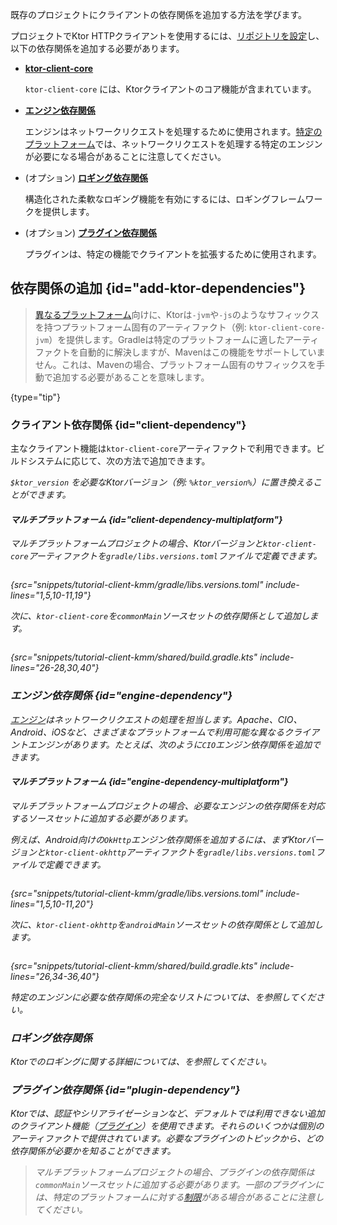 [//]: # (title: クライアントの依存関係の追加)

<show-structure for="chapter" depth="2"/>

<link-summary>既存のプロジェクトにクライアントの依存関係を追加する方法を学びます。</link-summary>

プロジェクトでKtor HTTPクライアントを使用するには、[リポジトリを設定](#repositories)し、以下の依存関係を追加する必要があります。

- **[ktor-client-core](#client-dependency)**

  `ktor-client-core` には、Ktorクライアントのコア機能が含まれています。
- **[エンジン依存関係](#engine-dependency)**

  エンジンはネットワークリクエストを処理するために使用されます。[特定のプラットフォーム](client-supported-platforms.md)では、ネットワークリクエストを処理する特定のエンジンが必要になる場合があることに注意してください。
- (オプション) **[ロギング依存関係](#logging-dependency)**

  構造化された柔軟なロギング機能を有効にするには、ロギングフレームワークを提供します。

- (オプション) **[プラグイン依存関係](#plugin-dependency)**

  プラグインは、特定の機能でクライアントを拡張するために使用されます。

<include from="server-dependencies.topic" element-id="repositories"/>

## 依存関係の追加 {id="add-ktor-dependencies"}

> [異なるプラットフォーム](client-supported-platforms.md)向けに、Ktorは`-jvm`や`-js`のようなサフィックスを持つプラットフォーム固有のアーティファクト（例: `ktor-client-core-jvm`）を提供します。Gradleは特定のプラットフォームに適したアーティファクトを自動的に解決しますが、Mavenはこの機能をサポートしていません。これは、Mavenの場合、プラットフォーム固有のサフィックスを手動で追加する必要があることを意味します。
>
{type="tip"}

### クライアント依存関係 {id="client-dependency"}

主なクライアント機能は`ktor-client-core`アーティファクトで利用できます。ビルドシステムに応じて、次の方法で追加できます。

<var name="artifact_name" value="ktor-client-core"/>
<include from="lib.topic" element-id="add_ktor_artifact"/>

`$ktor_version` を必要なKtorバージョン（例: `%ktor_version%`）に置き換えることができます。

#### マルチプラットフォーム {id="client-dependency-multiplatform"}

マルチプラットフォームプロジェクトの場合、Ktorバージョンと`ktor-client-core`アーティファクトを`gradle/libs.versions.toml`ファイルで定義できます。

```kotlin
```

{src="snippets/tutorial-client-kmm/gradle/libs.versions.toml" include-lines="1,5,10-11,19"}

次に、`ktor-client-core`を`commonMain`ソースセットの依存関係として追加します。

```kotlin
```

{src="snippets/tutorial-client-kmm/shared/build.gradle.kts" include-lines="26-28,30,40"}

### エンジン依存関係 {id="engine-dependency"}

[エンジン](client-engines.md)はネットワークリクエストの処理を担当します。Apache、CIO、Android、iOSなど、さまざまなプラットフォームで利用可能な異なるクライアントエンジンがあります。たとえば、次のように`CIO`エンジン依存関係を追加できます。

<var name="artifact_name" value="ktor-client-cio"/>
<include from="lib.topic" element-id="add_ktor_artifact"/>

#### マルチプラットフォーム {id="engine-dependency-multiplatform"}

マルチプラットフォームプロジェクトの場合、必要なエンジンの依存関係を対応するソースセットに追加する必要があります。

例えば、Android向けの`OkHttp`エンジン依存関係を追加するには、まずKtorバージョンと`ktor-client-okhttp`アーティファクトを`gradle/libs.versions.toml`ファイルで定義できます。

```kotlin
```

{src="snippets/tutorial-client-kmm/gradle/libs.versions.toml" include-lines="1,5,10-11,20"}

次に、`ktor-client-okhttp`を`androidMain`ソースセットの依存関係として追加します。

```kotlin
```

{src="snippets/tutorial-client-kmm/shared/build.gradle.kts" include-lines="26,34-36,40"}

特定のエンジンに必要な依存関係の完全なリストについては、[](client-engines.md#dependencies)を参照してください。

### ロギング依存関係

<include from="client-logging.md" element-id="jvm-logging"/>

Ktorでのロギングに関する詳細については、[](client-logging.md)を参照してください。

### プラグイン依存関係 {id="plugin-dependency"}

Ktorでは、認証やシリアライゼーションなど、デフォルトでは利用できない追加のクライアント機能（[プラグイン](client-plugins.md)）を使用できます。それらのいくつかは個別のアーティファクトで提供されています。必要なプラグインのトピックから、どの依存関係が必要かを知ることができます。

> マルチプラットフォームプロジェクトの場合、プラグインの依存関係は`commonMain`ソースセットに追加する必要があります。一部のプラグインには、特定のプラットフォームに対する[制限](client-engines.md#limitations)がある場合があることに注意してください。